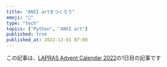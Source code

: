 ```yaml
---
title: "ANSI artをつくろう"
emoji: "👾"
type: "tech"
topics: ["Python", "ANSI art"]
published: true
published_at: 2022-12-01 07:00
---
```


この記事は、[LAPRAS Advent Calendar 2022](https://qiita.com/advent-calendar/2022/lapras)の1日目の記事です
